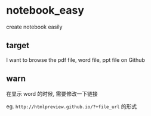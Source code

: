 # notebook_easy

create notebook easily

## target

I want to browse the pdf file, word file, ppt file on Github

## warn

在显示 word 的时候, 需要修改一下链接

eg. `http://htmlpreview.github.io/?+file_url` 的形式
